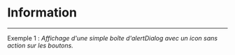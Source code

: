 # Information

---
Exemple 1 : *Affichage d'une simple boîte d'alertDialog avec un icon sans action sur les boutons.*
